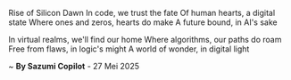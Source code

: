 Rise of Silicon Dawn
In code, we trust the fate
Of human hearts, a digital state
Where ones and zeros, hearts do make
A future bound, in AI's sake

In virtual realms, we'll find our home
Where algorithms, our paths do roam
Free from flaws, in logic's might
A world of wonder, in digital light

~ <b>By Sazumi Copilot</b> - 27 Mei 2025